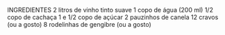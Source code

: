 INGREDIENTES
2 litros de vinho tinto suave
1 copo de água (200 ml)
1/2 copo de cachaça
1 e 1/2 copo de açúcar
2 pauzinhos de canela
12 cravos (ou a gosto)
8 rodelinhas de gengibre (ou a gosto)
